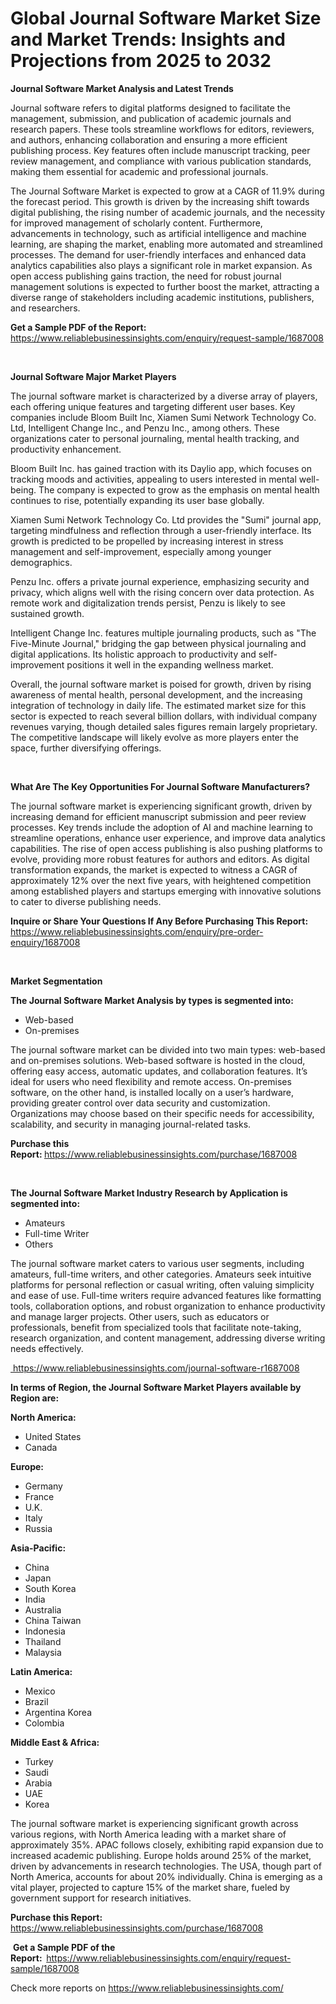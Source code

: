 <p><h1>Global Journal Software Market Size and Market Trends: Insights and Projections from 2025 to 2032</h1></p><p><strong>Journal Software Market Analysis and Latest Trends</strong></p>
<p><p>Journal software refers to digital platforms designed to facilitate the management, submission, and publication of academic journals and research papers. These tools streamline workflows for editors, reviewers, and authors, enhancing collaboration and ensuring a more efficient publishing process. Key features often include manuscript tracking, peer review management, and compliance with various publication standards, making them essential for academic and professional journals.</p><p>The Journal Software Market is expected to grow at a CAGR of 11.9% during the forecast period. This growth is driven by the increasing shift towards digital publishing, the rising number of academic journals, and the necessity for improved management of scholarly content. Furthermore, advancements in technology, such as artificial intelligence and machine learning, are shaping the market, enabling more automated and streamlined processes. The demand for user-friendly interfaces and enhanced data analytics capabilities also plays a significant role in market expansion. As open access publishing gains traction, the need for robust journal management solutions is expected to further boost the market, attracting a diverse range of stakeholders including academic institutions, publishers, and researchers.</p></p>
<p><strong>Get a Sample PDF of the Report:&nbsp;</strong> <a href="https://www.reliablebusinessinsights.com/enquiry/request-sample/1687008?utm_campaign=2999&utm_medium=2&utm_source=Github&utm_content=ia&utm_term=26032025&utm_id=journal-software">https://www.reliablebusinessinsights.com/enquiry/request-sample/1687008</a></p>
<p>&nbsp;</p>
<p><strong>Journal Software Major Market Players</strong></p>
<p><p>The journal software market is characterized by a diverse array of players, each offering unique features and targeting different user bases. Key companies include Bloom Built Inc, Xiamen Sumi Network Technology Co. Ltd, Intelligent Change Inc., and Penzu Inc., among others. These organizations cater to personal journaling, mental health tracking, and productivity enhancement. </p><p>Bloom Built Inc. has gained traction with its Daylio app, which focuses on tracking moods and activities, appealing to users interested in mental well-being. The company is expected to grow as the emphasis on mental health continues to rise, potentially expanding its user base globally.</p><p>Xiamen Sumi Network Technology Co. Ltd provides the "Sumi" journal app, targeting mindfulness and reflection through a user-friendly interface. Its growth is predicted to be propelled by increasing interest in stress management and self-improvement, especially among younger demographics.</p><p>Penzu Inc. offers a private journal experience, emphasizing security and privacy, which aligns well with the rising concern over data protection. As remote work and digitalization trends persist, Penzu is likely to see sustained growth.</p><p>Intelligent Change Inc. features multiple journaling products, such as "The Five-Minute Journal," bridging the gap between physical journaling and digital applications. Its holistic approach to productivity and self-improvement positions it well in the expanding wellness market.</p><p>Overall, the journal software market is poised for growth, driven by rising awareness of mental health, personal development, and the increasing integration of technology in daily life. The estimated market size for this sector is expected to reach several billion dollars, with individual company revenues varying, though detailed sales figures remain largely proprietary. The competitive landscape will likely evolve as more players enter the space, further diversifying offerings.</p></p>
<p>&nbsp;</p>
<p><strong>What Are The Key Opportunities For Journal Software Manufacturers?</strong></p>
<p><p>The journal software market is experiencing significant growth, driven by increasing demand for efficient manuscript submission and peer review processes. Key trends include the adoption of AI and machine learning to streamline operations, enhance user experience, and improve data analytics capabilities. The rise of open access publishing is also pushing platforms to evolve, providing more robust features for authors and editors. As digital transformation expands, the market is expected to witness a CAGR of approximately 12% over the next five years, with heightened competition among established players and startups emerging with innovative solutions to cater to diverse publishing needs.</p></p>
<p><strong>Inquire or Share Your Questions If Any Before Purchasing This Report:</strong> <a href="https://www.reliablebusinessinsights.com/enquiry/pre-order-enquiry/1687008?utm_campaign=2999&utm_medium=2&utm_source=Github&utm_content=ia&utm_term=26032025&utm_id=journal-software">https://www.reliablebusinessinsights.com/enquiry/pre-order-enquiry/1687008</a></p>
<p>&nbsp;</p>
<p><strong>Market Segmentation</strong></p>
<p><strong>The Journal Software Market Analysis by types is segmented into:</strong></p>
<p><ul><li>Web-based</li><li>On-premises</li></ul></p>
<p><p>The journal software market can be divided into two main types: web-based and on-premises solutions. Web-based software is hosted in the cloud, offering easy access, automatic updates, and collaboration features. It’s ideal for users who need flexibility and remote access. On-premises software, on the other hand, is installed locally on a user’s hardware, providing greater control over data security and customization. Organizations may choose based on their specific needs for accessibility, scalability, and security in managing journal-related tasks.</p></p>
<p><strong>Purchase this Report:&nbsp;</strong><a href="https://www.reliablebusinessinsights.com/purchase/1687008?utm_campaign=2999&utm_medium=2&utm_source=Github&utm_content=ia&utm_term=26032025&utm_id=journal-software">https://www.reliablebusinessinsights.com/purchase/1687008</a></p>
<p>&nbsp;</p>
<p><strong>The Journal Software Market Industry Research by Application is segmented into:</strong></p>
<p><ul><li>Amateurs</li><li>Full-time Writer</li><li>Others</li></ul></p>
<p><p>The journal software market caters to various user segments, including amateurs, full-time writers, and other categories. Amateurs seek intuitive platforms for personal reflection or casual writing, often valuing simplicity and ease of use. Full-time writers require advanced features like formatting tools, collaboration options, and robust organization to enhance productivity and manage larger projects. Other users, such as educators or professionals, benefit from specialized tools that facilitate note-taking, research organization, and content management, addressing diverse writing needs effectively.</p></p>
<p><a href="https://www.reliablebusinessinsights.com/journal-software-r1687008?utm_campaign=2999&utm_medium=2&utm_source=Github&utm_content=ia&utm_term=26032025&utm_id=journal-software">&nbsp;https://www.reliablebusinessinsights.com/journal-software-r1687008</a></p>
<p><strong>In terms of Region, the Journal Software Market Players available by Region are:</strong></p>
<p>
    <p> <strong> North America: </strong>
        <ul>
            <li>United States</li>
            <li>Canada</li>
        </ul>
        </p> 
    <p> <strong> Europe: </strong>
        <ul>
            <li>Germany</li>
            <li>France</li>
            <li>U.K.</li>
            <li>Italy</li>
            <li>Russia</li>
        </ul>
        </p> 
    <p> <strong> Asia-Pacific: </strong>
        <ul>
            <li>China</li>
            <li>Japan</li>
            <li>South Korea</li>
            <li>India</li>
            <li>Australia</li>
            <li>China Taiwan</li>
            <li>Indonesia</li>
            <li>Thailand</li>
            <li>Malaysia</li>
        </ul>
        </p> 
    <p> <strong> Latin America: </strong>
        <ul>
            <li>Mexico</li>
            <li>Brazil</li>
            <li>Argentina Korea</li>
            <li>Colombia</li>
        </ul>
        </p> 
    <p> <strong> Middle East & Africa: </strong>
        <ul>
            <li>Turkey</li>
            <li>Saudi</li>
            <li>Arabia</li>
            <li>UAE</li>
            <li>Korea</li>
        </ul>
    </p>
    </p>
<p><p>The journal software market is experiencing significant growth across various regions, with North America leading with a market share of approximately 35%. APAC follows closely, exhibiting rapid expansion due to increased academic publishing. Europe holds around 25% of the market, driven by advancements in research technologies. The USA, though part of North America, accounts for about 20% individually. China is emerging as a vital player, projected to capture 15% of the market share, fueled by government support for research initiatives.</p></p>
<p><strong>Purchase this Report: </strong><a href="https://www.reliablebusinessinsights.com/purchase/1687008?utm_campaign=2999&utm_medium=2&utm_source=Github&utm_content=ia&utm_term=26032025&utm_id=journal-software">https://www.reliablebusinessinsights.com/purchase/1687008</a></p>
<p>&nbsp;<strong>Get a Sample PDF of the Report:&nbsp;&nbsp;</strong><a href="https://www.reliablebusinessinsights.com/enquiry/request-sample/1687008?utm_campaign=2999&utm_medium=2&utm_source=Github&utm_content=ia&utm_term=26032025&utm_id=journal-software">https://www.reliablebusinessinsights.com/enquiry/request-sample/1687008</a></p>
<p><strong></strong></p>
<p>Check more reports on <a href="https://www.reliablebusinessinsights.com/?utm_campaign=2999&utm_medium=2&utm_source=Github&utm_content=ia&utm_term=26032025&utm_id=journal-software">https://www.reliablebusinessinsights.com/</a></p>